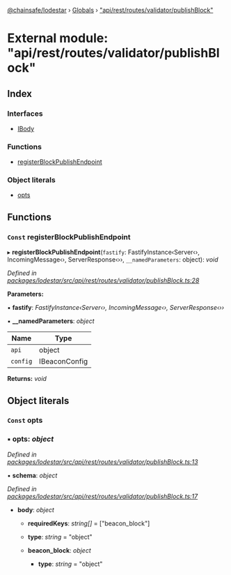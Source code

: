 [@chainsafe/lodestar](../README.md) › [Globals](../globals.md) › ["api/rest/routes/validator/publishBlock"](_api_rest_routes_validator_publishblock_.md)

# External module: "api/rest/routes/validator/publishBlock"

## Index

### Interfaces

* [IBody](../interfaces/_api_rest_routes_validator_publishblock_.ibody.md)

### Functions

* [registerBlockPublishEndpoint](_api_rest_routes_validator_publishblock_.md#const-registerblockpublishendpoint)

### Object literals

* [opts](_api_rest_routes_validator_publishblock_.md#const-opts)

## Functions

### `Const` registerBlockPublishEndpoint

▸ **registerBlockPublishEndpoint**(`fastify`: FastifyInstance‹Server‹›, IncomingMessage‹›, ServerResponse‹››, `__namedParameters`: object): *void*

*Defined in [packages/lodestar/src/api/rest/routes/validator/publishBlock.ts:28](https://github.com/ChainSafe/lodestar/blob/be953aad3/packages/lodestar/src/api/rest/routes/validator/publishBlock.ts#L28)*

**Parameters:**

▪ **fastify**: *FastifyInstance‹Server‹›, IncomingMessage‹›, ServerResponse‹››*

▪ **__namedParameters**: *object*

Name | Type |
------ | ------ |
`api` | object |
`config` | IBeaconConfig |

**Returns:** *void*

## Object literals

### `Const` opts

### ▪ **opts**: *object*

*Defined in [packages/lodestar/src/api/rest/routes/validator/publishBlock.ts:13](https://github.com/ChainSafe/lodestar/blob/be953aad3/packages/lodestar/src/api/rest/routes/validator/publishBlock.ts#L13)*

▪ **schema**: *object*

*Defined in [packages/lodestar/src/api/rest/routes/validator/publishBlock.ts:17](https://github.com/ChainSafe/lodestar/blob/be953aad3/packages/lodestar/src/api/rest/routes/validator/publishBlock.ts#L17)*

* **body**: *object*

  * **requiredKeys**: *string[]* = ["beacon_block"]

  * **type**: *string* = "object"

  * **beacon_block**: *object*

    * **type**: *string* = "object"
